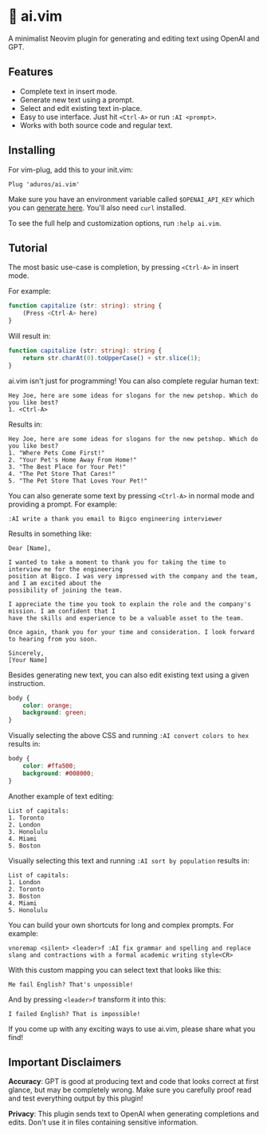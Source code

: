 # 🤖 ai.vim

A minimalist Neovim plugin for generating and editing text using OpenAI and GPT.

## Features

- Complete text in insert mode.
- Generate new text using a prompt.
- Select and edit existing text in-place.
- Easy to use interface. Just hit `<Ctrl-A>` or run `:AI <prompt>`.
- Works with both source code and regular text.

## Installing

For vim-plug, add this to your init.vim:

```vim
Plug 'aduros/ai.vim'
```

Make sure you have an environment variable called `$OPENAI_API_KEY` which you can [generate
here](https://beta.openai.com/account/api-keys). You'll also need `curl` installed.

To see the full help and customization options, run `:help ai.vim`.

## Tutorial

The most basic use-case is completion, by pressing `<Ctrl-A>` in insert mode.

For example:

```typescript
function capitalize (str: string): string {
    (Press <Ctrl-A> here)
}
```

Will result in:

```typescript
function capitalize (str: string): string {
    return str.charAt(0).toUpperCase() + str.slice(1);
}
```

ai.vim isn't just for programming! You can also complete regular human text:

```
Hey Joe, here are some ideas for slogans for the new petshop. Which do you like best?
1. <Ctrl-A>
```

Results in:

```
Hey Joe, here are some ideas for slogans for the new petshop. Which do you like best?
1. "Where Pets Come First!"
2. "Your Pet's Home Away From Home!"
3. "The Best Place for Your Pet!"
4. "The Pet Store That Cares!"
5. "The Pet Store That Loves Your Pet!"
```

You can also generate some text by pressing `<Ctrl-A>` in normal mode and providing a prompt. For
example:

```
:AI write a thank you email to Bigco engineering interviewer
```

Results in something like:

```
Dear [Name],

I wanted to take a moment to thank you for taking the time to interview me for the engineering
position at Bigco. I was very impressed with the company and the team, and I am excited about the
possibility of joining the team.

I appreciate the time you took to explain the role and the company's mission. I am confident that I
have the skills and experience to be a valuable asset to the team.

Once again, thank you for your time and consideration. I look forward to hearing from you soon.

Sincerely,
[Your Name]
```

Besides generating new text, you can also edit existing text using a given instruction.

```css
body {
    color: orange;
    background: green;
}
```

Visually selecting the above CSS and running `:AI convert colors to hex` results in:

```css
body {
    color: #ffa500;
    background: #008000;
}
```

Another example of text editing:

```
List of capitals:
1. Toronto
2. London
3. Honolulu
4. Miami
5. Boston
```

Visually selecting this text and running `:AI sort by population` results in:

```
List of capitals:
1. London
2. Toronto
3. Boston
4. Miami
5. Honolulu
```

You can build your own shortcuts for long and complex prompts. For example:

```vim
vnoremap <silent> <leader>f :AI fix grammar and spelling and replace slang and contractions with a formal academic writing style<CR>
```

With this custom mapping you can select text that looks like this:

```
Me fail English? That's unpossible!
```

And by pressing `<leader>f` transform it into this:

```
I failed English? That is impossible!
```

If you come up with any exciting ways to use ai.vim, please share what you find!

## Important Disclaimers

**Accuracy**: GPT is good at producing text and code that looks correct at first glance, but may be
completely wrong. Make sure you carefully proof read and test everything output by this plugin!

**Privacy**: This plugin sends text to OpenAI when generating completions and edits. Don't use it in
files containing sensitive information.
